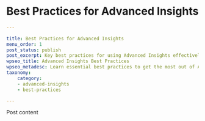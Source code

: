 # Best Practices for Advanced Insights

```yaml
---

title: Best Practices for Advanced Insights
menu_order: 1
post_status: publish
post_excerpt: Key best practices for using Advanced Insights effectively.
wpseo_title: Advanced Insights Best Practices
wpseo_metadesc: Learn essential best practices to get the most out of Advanced Insights
taxonomy:
    category:
    - advanced-insights
    - best-practices

---
```

Post content
